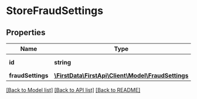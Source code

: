 # StoreFraudSettings

## Properties
Name | Type | Description | Notes
------------ | ------------- | ------------- | -------------
**id** | **string** | The outlet identificator. | 
**fraudSettings** | [**\FirstData\FirstApi\Client\Model\FraudSettings**](FraudSettings.md) |  | 

[[Back to Model list]](../README.md#documentation-for-models) [[Back to API list]](../README.md#documentation-for-api-endpoints) [[Back to README]](../README.md)


